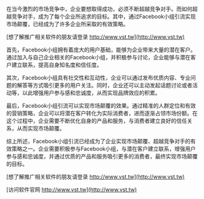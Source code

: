 在当今激烈的市场竞争中，企业要想取得成功，必须不断超越竞争对手。而如何超越竞争对手，成为了每个企业所追求的目标。其中，通过Facebook小组引流实现市场颠覆，已经成为了许多企业所采取的有效策略。

[想了解推广相关软件的朋友请登录 http://www.vst.tw](http://www.vst.tw)

首先，Facebook小组拥有着庞大的用户基础，能够为企业带来大量的潜在客户。通过加入与自己企业相关的Facebook小组，并积极参与讨论，企业能够与潜在客户建立联系，提高自身知名度和信任度。

其次，Facebook小组具有社交性和互动性，企业可以通过发布优质内容、专业问题的解答等方式吸引更多的用户关注。同时，企业还可以主动发起话题讨论或者活动等，以此增强用户参与感和忠诚度，从而实现品牌效应的积累。

最后，Facebook小组引流可以实现市场颠覆的效果。通过精准的人群定位和有效的营销策略，企业可以将潜在客户转化为实际消费者，进而逐渐占领市场份额。在这个过程中，企业需要不断优化自身的产品和服务，与消费者建立良好的信任关系，从而实现市场颠覆。

综上所述，Facebook小组引流已经成为了企业实现市场颠覆、超越竞争对手的有效策略之一。企业需要积极参与Facebook小组，与潜在客户建立联系，增强用户参与感和忠诚度，并通过优质的产品和服务吸引更多的消费者，最终实现市场颠覆的目标。

[想了解推广相关软件的朋友请登录 http://www.vst.tw](http://www.vst.tw)


[访问软件官网 http://www.vst.tw](http://www.vst.tw)
